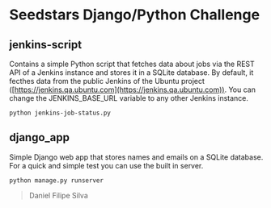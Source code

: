 # Seedstars Django/Python Challenge

## jenkins-script

Contains a simple Python script that fetches data about jobs via the REST API of a Jenkins instance and stores it in a SQLite database. By default, it fecthes data from the public Jenkins of the Ubuntu project ([https://jenkins.qa.ubuntu.com](https://jenkins.qa.ubuntu.com)). You can change the JENKINS_BASE_URL variable to any other Jenkins instance.

```
python jenkins-job-status.py
```

## django_app

Simple Django web app that stores names and emails on a SQLite database. For a quick and simple test you can use the built in server.

```
python manage.py runserver
```

> Daniel Filipe Silva
